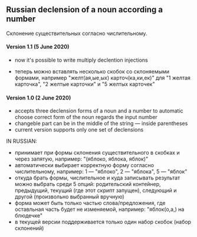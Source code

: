 ## Russian declension of a noun according a number
Склонение существительных согласно числительному.

#### Version 1.1 (5 June 2020)
* now it's possible to write multiply declention injections

* теперь можно вставлять несколько скобок со склоняемыми формами, например "желт(ая,ые,ых) карточ(ка,ки,ек)" для "1 желтая карточка", "2 желтые карточки" и "5 желтых карточек"

#### Version 1.0 (2 June 2020)
* accepts three declension forms of a noun and a number to automatic choose correct form of the noun regards the input number
* changeble part can be in the middle of the string — inside parentheses
* current version supports only one set of declensions

IN RUSSIAN:
* принимает при формы склонения существительного в скобках и через запятую, например: "(яблоко, яблока, яблок)"
* автоматически выбирает корректную форму согласно числительному, например: 1 — "яблоко", 2 — "яблока", 5 — "яблок"
* откуда брать формы, числительное и куда записывать результат можно выбрать среди 5 опций: родительский контейнер, предыдущий, текущий (где этот скрипт запущен), следующий и другой (произвольно выбранный вручную)
* форма может быть только частью слова/предложения, где оставльная часть будет не изменяемой, например: "яблок(о,а,) на блюдечке"
* в текущей версии поддерживается только один набор скобок (набор склонений)
